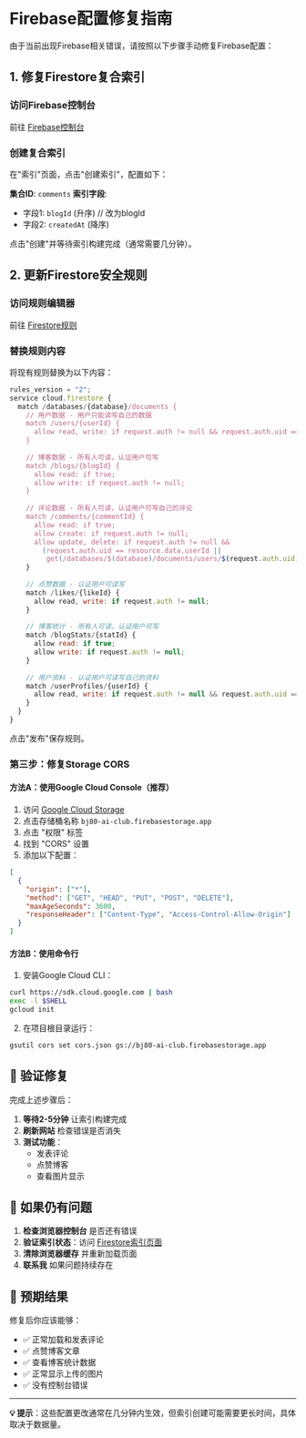 # Firebase配置修复指南

由于当前出现Firebase相关错误，请按照以下步骤手动修复Firebase配置：

## 1. 修复Firestore复合索引

### 访问Firebase控制台
前往 [Firebase控制台](https://console.firebase.google.com/project/bj80-ai-club/firestore/indexes)

### 创建复合索引
在"索引"页面，点击"创建索引"，配置如下：

**集合ID**: `comments`
**索引字段**:
- 字段1: `blogId` (升序) // 改为blogId
- 字段2: `createdAt` (降序)

点击"创建"并等待索引构建完成（通常需要几分钟）。

## 2. 更新Firestore安全规则

### 访问规则编辑器
前往 [Firestore规则](https://console.firebase.google.com/project/bj80-ai-club/firestore/rules)

### 替换规则内容
将现有规则替换为以下内容：

```javascript
rules_version = "2";
service cloud.firestore {
  match /databases/{database}/documents {
    // 用户数据 - 用户只能读写自己的数据
    match /users/{userId} {
      allow read, write: if request.auth != null && request.auth.uid == userId;
    }
    
    // 博客数据 - 所有人可读，认证用户可写
    match /blogs/{blogId} {
      allow read: if true;
      allow write: if request.auth != null;
    }
    
    // 评论数据 - 所有人可读，认证用户可写自己的评论
    match /comments/{commentId} {
      allow read: if true;
      allow create: if request.auth != null;
      allow update, delete: if request.auth != null && 
        (request.auth.uid == resource.data.userId || 
         get(/databases/$(database)/documents/users/$(request.auth.uid)).data.role == "admin");
    }
    
    // 点赞数据 - 认证用户可读写
    match /likes/{likeId} {
      allow read, write: if request.auth != null;
    }
    
    // 博客统计 - 所有人可读，认证用户可写
    match /blogStats/{statId} {
      allow read: if true;
      allow write: if request.auth != null;
    }
    
    // 用户资料 - 认证用户可读写自己的资料
    match /userProfiles/{userId} {
      allow read, write: if request.auth != null && request.auth.uid == userId;
    }
  }
}
```

点击"发布"保存规则。

### 第三步：修复Storage CORS

#### 方法A：使用Google Cloud Console（推荐）

1. 访问 [Google Cloud Storage](https://console.cloud.google.com/storage/browser/bj80-ai-club.firebasestorage.app)
2. 点击存储桶名称 `bj80-ai-club.firebasestorage.app`
3. 点击 "权限" 标签
4. 找到 "CORS" 设置
5. 添加以下配置：

```json
[
  {
    "origin": ["*"],
    "method": ["GET", "HEAD", "PUT", "POST", "DELETE"],
    "maxAgeSeconds": 3600,
    "responseHeader": ["Content-Type", "Access-Control-Allow-Origin"]
  }
]
```

#### 方法B：使用命令行

1. 安装Google Cloud CLI：
```bash
curl https://sdk.cloud.google.com | bash
exec -l $SHELL
gcloud init
```

2. 在项目根目录运行：
```bash
gsutil cors set cors.json gs://bj80-ai-club.firebasestorage.app
```

## 🎯 验证修复

完成上述步骤后：

1. **等待2-5分钟** 让索引构建完成
2. **刷新网站** 检查错误是否消失
3. **测试功能**：
   - 发表评论
   - 点赞博客
   - 查看图片显示

## 📱 如果仍有问题

1. **检查浏览器控制台** 是否还有错误
2. **验证索引状态**：访问 [Firestore索引页面](https://console.firebase.google.com/project/bj80-ai-club/firestore/indexes)
3. **清除浏览器缓存** 并重新加载页面
4. **联系我** 如果问题持续存在

## 🚀 预期结果

修复后你应该能够：
- ✅ 正常加载和发表评论
- ✅ 点赞博客文章
- ✅ 查看博客统计数据
- ✅ 正常显示上传的图片
- ✅ 没有控制台错误

---

**💡 提示**：这些配置更改通常在几分钟内生效，但索引创建可能需要更长时间，具体取决于数据量。 